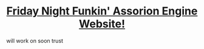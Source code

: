 <div align="center"><h1><a href="https://assorion.github.io/wiki/">Friday Night Funkin' Assorion Engine Website!</a></h1></div>

will work on soon trust 

